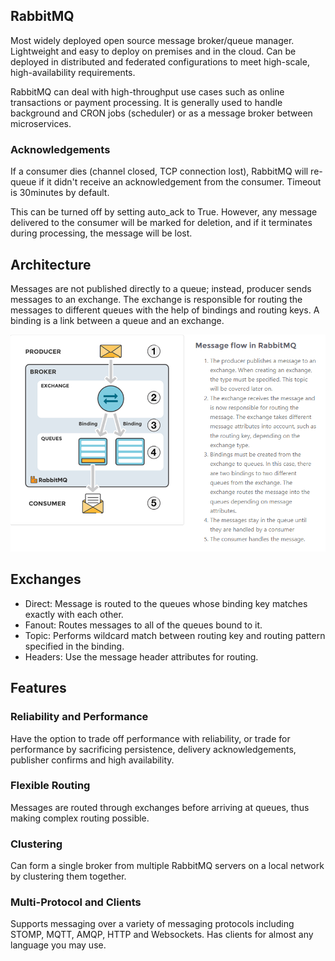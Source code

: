 ## RabbitMQ

Most widely deployed open source message broker/queue manager. Lightweight and easy to deploy on premises and in the cloud. Can be deployed in distributed and federated configurations to meet high-scale, high-availability requirements.

RabbitMQ can deal with high-throughput use cases such as online transactions or payment processing. It is generally used to handle background and CRON jobs (scheduler) or as a message broker between microservices.

### Acknowledgements

If a consumer dies (channel closed, TCP connection lost), RabbitMQ will re-queue if it didn't receive an acknowledgement from the consumer. Timeout is 30minutes by default.

This can be turned off by setting auto_ack to True. However, any message delivered to the consumer will be marked for deletion, and if it terminates during processing, the message will be lost.

## Architecture

Messages are not published directly to a queue; instead, producer sends messages to an exchange. The exchange is responsible for routing the messages to different queues with the help of bindings and routing keys. A binding is a link between a queue and an exchange.

<img src="./assets/rabbitMQ.PNG">

## Exchanges

- Direct: Message is routed to the queues whose binding key matches exactly with each other.
- Fanout: Routes messages to all of the queues bound to it.
- Topic: Performs wildcard match between routing key and routing pattern specified in the binding.
- Headers: Use the message header attributes for routing.

## Features

### Reliability and Performance

Have the option to trade off performance with reliability, or trade for performance by sacrificing persistence, delivery acknowledgements, publisher confirms and high availability.

### Flexible Routing

Messages are routed through exchanges before arriving at queues, thus making complex routing possible.

### Clustering

Can form a single broker from multiple RabbitMQ servers on a local network by clustering them together.

### Multi-Protocol and Clients

Supports messaging over a variety of messaging protocols including STOMP, MQTT, AMQP, HTTP and Websockets. Has clients for almost any language you may use.
